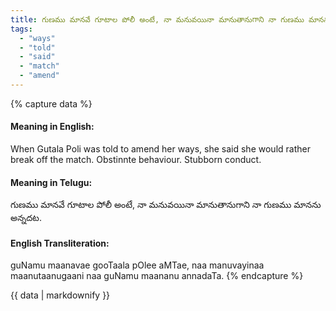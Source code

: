 ```yaml
---
title: గుణము మానవే గూటాల పోలీ అంటే, నా మనువయినా మానుతానుగాని నా గుణము మానను అన్నదట.
tags:
  - "ways"
  - "told"
  - "said"
  - "match"
  - "amend"
---
```


{% capture data %}
#### Meaning in English:
When Gutala Poli was told to amend her ways, she said she would rather break off the match.
Obstinnte behaviour. Stubborn conduct.

#### Meaning in Telugu:
గుణము మానవే గూటాల పోలీ అంటే, నా మనువయినా మానుతానుగాని నా గుణము మానను అన్నదట.

#### English Transliteration:
guNamu maanavae gooTaala pOlee aMTae, naa manuvayinaa maanutaanugaani naa guNamu maananu annadaTa.
{% endcapture %}

{{ data | markdownify }}

